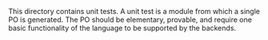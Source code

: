 This directory contains unit tests. A unit test is a module from which a single PO is generated. The PO should be elementary, provable, and require one basic functionality of the language to be supported by the backends.
